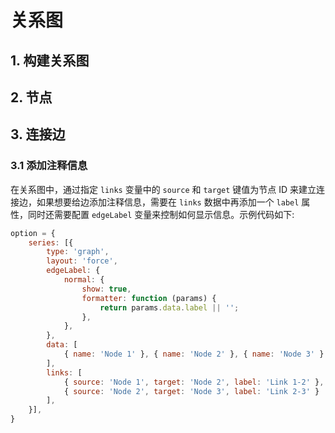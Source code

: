 # 关系图

<show-structure depth="2"/>

## 1. 构建关系图

## 2. 节点

## 3. 连接边

### 3.1 添加注释信息

在关系图中，通过指定 `links` 变量中的 `source` 和 `target` 键值为节点 ID 来建立连接边，如果想要给边添加注释信息，需要在 `links` 数据中再添加一个 `label` 属性，同时还需要配置 `edgeLabel` 变量来控制如何显示信息。示例代码如下:

```Javascript
option = {
    series: [{
        type: 'graph',
        layout: 'force',
        edgeLabel: {
            normal: {
                show: true,
                formatter: function (params) {
                    return params.data.label || '';
                },
            },
        },
        data: [
            { name: 'Node 1' }, { name: 'Node 2' }, { name: 'Node 3' }
        ],
        links: [
            { source: 'Node 1', target: 'Node 2', label: 'Link 1-2' }, 
            { source: 'Node 2', target: 'Node 3', label: 'Link 2-3' }
        ],
    }],
}
```

